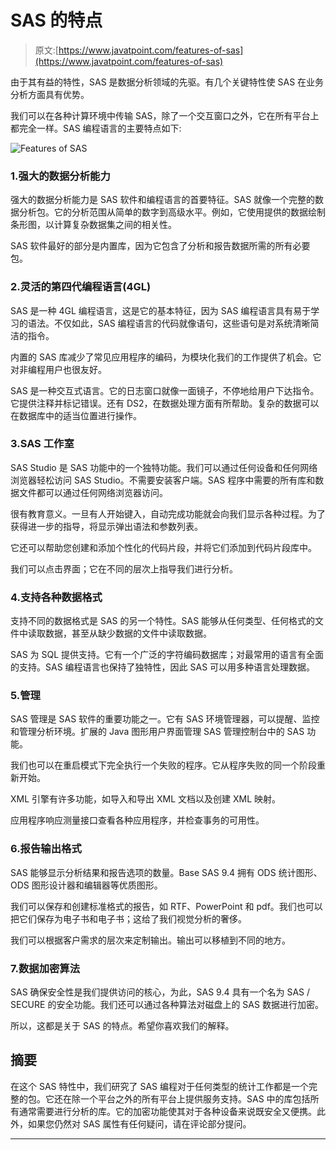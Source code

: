 # SAS 的特点

> 原文:[https://www.javatpoint.com/features-of-sas](https://www.javatpoint.com/features-of-sas)

由于其有益的特性，SAS 是数据分析领域的先驱。有几个关键特性使 SAS 在业务分析方面具有优势。

我们可以在各种计算环境中传输 SAS，除了一个交互窗口之外，它在所有平台上都完全一样。SAS 编程语言的主要特点如下:

![Features of SAS](../Images/287a439b186612d0c63ebc82f23a4a98.png)

### 1.强大的数据分析能力

强大的数据分析能力是 SAS 软件和编程语言的首要特征。SAS 就像一个完整的数据分析包。它的分析范围从简单的数字到高级水平。例如，它使用提供的数据绘制条形图，以计算复杂数据集之间的相关性。

SAS 软件最好的部分是内置库，因为它包含了分析和报告数据所需的所有必要包。

### 2.灵活的第四代编程语言(4GL)

SAS 是一种 4GL 编程语言，这是它的基本特征，因为 SAS 编程语言具有易于学习的语法。不仅如此，SAS 编程语言的代码就像语句，这些语句是对系统清晰简洁的指令。

内置的 SAS 库减少了常见应用程序的编码，为模块化我们的工作提供了机会。它对非编程用户也很友好。

SAS 是一种交互式语言。它的日志窗口就像一面镜子，不停地给用户下达指令。它提供注释并标记错误。还有 DS2，在数据处理方面有所帮助。复杂的数据可以在数据库中的适当位置进行操作。

### 3.SAS 工作室

SAS Studio 是 SAS 功能中的一个独特功能。我们可以通过任何设备和任何网络浏览器轻松访问 SAS Studio。不需要安装客户端。SAS 程序中需要的所有库和数据文件都可以通过任何网络浏览器访问。

很有教育意义。一旦有人开始键入，自动完成功能就会向我们显示各种过程。为了获得进一步的指导，将显示弹出语法和参数列表。

它还可以帮助您创建和添加个性化的代码片段，并将它们添加到代码片段库中。

我们可以点击界面；它在不同的层次上指导我们进行分析。

### 4.支持各种数据格式

支持不同的数据格式是 SAS 的另一个特性。SAS 能够从任何类型、任何格式的文件中读取数据，甚至从缺少数据的文件中读取数据。

SAS 为 SQL 提供支持。它有一个广泛的字符编码数据库；对最常用的语言有全面的支持。SAS 编程语言也保持了独特性，因此 SAS 可以用多种语言处理数据。

### 5.管理

SAS 管理是 SAS 软件的重要功能之一。它有 SAS 环境管理器，可以提醒、监控和管理分析环境。扩展的 Java 图形用户界面管理 SAS 管理控制台中的 SAS 功能。

我们也可以在重启模式下完全执行一个失败的程序。它从程序失败的同一个阶段重新开始。

XML 引擎有许多功能，如导入和导出 XML 文档以及创建 XML 映射。

应用程序响应测量接口查看各种应用程序，并检查事务的可用性。

### 6.报告输出格式

SAS 能够显示分析结果和报告选项的数量。Base SAS 9.4 拥有 ODS 统计图形、ODS 图形设计器和编辑器等优质图形。

我们可以保存和创建标准格式的报告，如 RTF、PowerPoint 和 pdf。我们也可以把它们保存为电子书和电子书；这给了我们视觉分析的奢侈。

我们可以根据客户需求的层次来定制输出。输出可以移植到不同的地方。

### 7.数据加密算法

SAS 确保安全性是我们提供访问的核心，为此，SAS 9.4 具有一个名为 SAS / SECURE 的安全功能。我们还可以通过各种算法对磁盘上的 SAS 数据进行加密。

所以，这都是关于 SAS 的特点。希望你喜欢我们的解释。

## 摘要

在这个 SAS 特性中，我们研究了 SAS 编程对于任何类型的统计工作都是一个完整的包。它还在除一个平台之外的所有平台上提供服务支持。SAS 中的库包括所有通常需要进行分析的库。它的加密功能使其对于各种设备来说既安全又便携。此外，如果您仍然对 SAS 属性有任何疑问，请在评论部分提问。

* * *